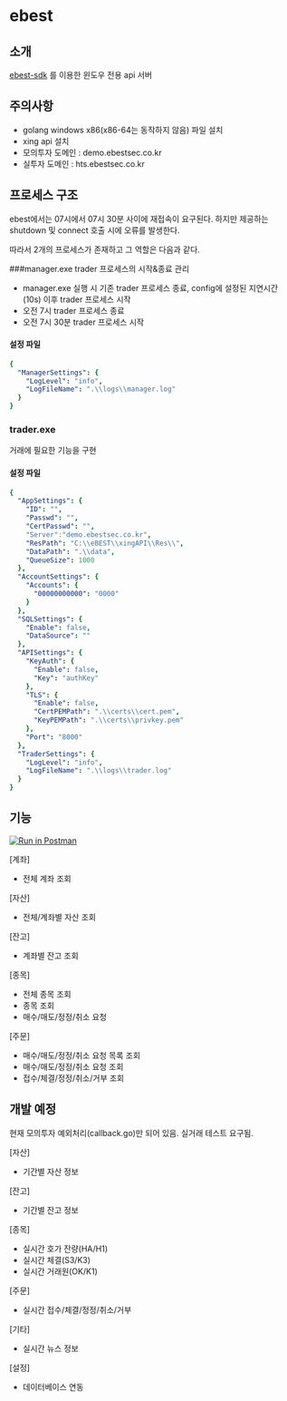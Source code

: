 # ebest

## 소개
[ebest-sdk](https://github.com/sangx2/ebest-sdk) 를 이용한 윈도우 전용 api 서버

## 주의사항
- golang windows x86(x86-64는 동작하지 않음) 파일 설치
- xing api 설치
- 모의투자 도메인 : demo.ebestsec.co.kr
- 실투자 도메인 : hts.ebestsec.co.kr

## 프로세스 구조
ebest에서는 07시에서 07시 30분 사이에 재접속이 요구된다. 하지만 제공하는 shutdown 및 connect 호출 시에 오류를 발생한다.

따라서 2개의 프로세스가 존재하고 그 역할은 다음과 같다.

###manager.exe
trader 프로세스의 시작&종료 관리
- manager.exe 실행 시 기존 trader 프로세스 종료, config에 설정된 지연시간(10s) 이후 trader 프로세스 시작
- 오전 7시 trader 프로세스 종료
- 오전 7시 30분 trader 프로세스 시작

#### 설정 파일
```yaml
{
  "ManagerSettings": {
    "LogLevel": "info",
    "LogFileName": ".\\logs\\manager.log"
  }
}
```

### trader.exe
거래에 필요한 기능을 구현

#### 설정 파일
```yaml
{
  "AppSettings": {
    "ID": "",
    "Passwd": "",
    "CertPasswd": "",
    "Server":"demo.ebestsec.co.kr",
    "ResPath": "C:\\eBEST\\xingAPI\\Res\\",
    "DataPath": ".\\data",
    "QueueSize": 1000
  },
  "AccountSettings": {
    "Accounts": {
      "00000000000": "0000"
    }
  },
  "SQLSettings": {
    "Enable": false,
    "DataSource": ""
  },
  "APISettings": {
    "KeyAuth": {
      "Enable": false,
      "Key": "authKey"
    },
    "TLS": {
      "Enable": false,
      "CertPEMPath": ".\\certs\\cert.pem",
      "KeyPEMPath": ".\\certs\\privkey.pem"
    },
    "Port": "8000"
  },
  "TraderSettings": {
    "LogLevel": "info",
    "LogFileName": ".\\logs\\trader.log"
  }
}
```

## 기능
[![Run in Postman](https://run.pstmn.io/button.svg)](https://app.getpostman.com/run-collection/10764121-c42a84fb-d12c-40eb-bf27-1354038e460a?action=collection%2Ffork&collection-url=entityId%3D10764121-c42a84fb-d12c-40eb-bf27-1354038e460a%26entityType%3Dcollection%26workspaceId%3D94a5776e-50ae-43ac-a5b3-83c72a7d2b4a)

[계좌]
- 전체 계좌 조회

[자산]
- 전체/계좌별 자산 조회

[잔고]
- 계좌별 잔고 조회

[종목]
- 전체 종목 조회
- 종목 조회
- 매수/매도/정정/취소 요청

[주문]
- 매수/매도/정정/취소 요청 목록 조회
- 매수/매도/정정/취소 요청 조회
- 접수/체결/정정/취소/거부 조회

## 개발 예정
현재 모의투자 예외처리(callback.go)만 되어 있음. 실거래 테스트 요구됨.

[자산]
- 기간별 자산 정보

[잔고]
- 기간별 잔고 정보

[종목]
- 실시간 호가 잔량(HA/H1)
- 실시간 체결(S3/K3)
- 실시간 거래원(OK/K1)

[주문]
- 실시간 접수/체결/정정/취소/거부

[기타]
- 실시간 뉴스 정보

[설정]
- 데이터베이스 연동